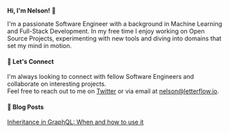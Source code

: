 **Hi, I'm Nelson!** 👋

I'm a passionate Software Engineer with a background in Machine Learning and Full-Stack Development.
In my free time I enjoy working on Open Source Projects, experimenting with new tools and diving
into domains that set my mind in motion.

#### 💬 Let's Connect

I'm always looking to connect with fellow Software Engineers and collaborate on interesting projects.
<br>Feel free to reach out to me on [Twitter](https://twitter.com/letterflowio) or via email at nelson@letterflow.io.

#### 📝 Blog Posts

   [Inheritance in GraphQL: When and how to use it](https://blog.letterflow.io/inheritance-in-graphql-when-and-how-to-use-it-d4bef4535797)
